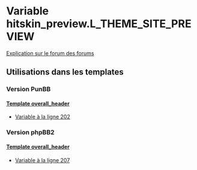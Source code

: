 # Variable hitskin_preview.L_THEME_SITE_PREVIEW
[Explication sur le forum des forums](http://forum.forumactif.com/t294113-listing-des-variables#hitskin_preview.L_THEME_SITE_PREVIEW)

## Utilisations dans les templates

### Version PunBB

#### [Template overall_header](punbb/overall_header.md)
* [Variable à la ligne 202](../punbb/overall_header.tpl#L202)

### Version phpBB2

#### [Template overall_header](subsilver/overall_header.md)
* [Variable à la ligne 207](../subsilver/overall_header.tpl#L207)